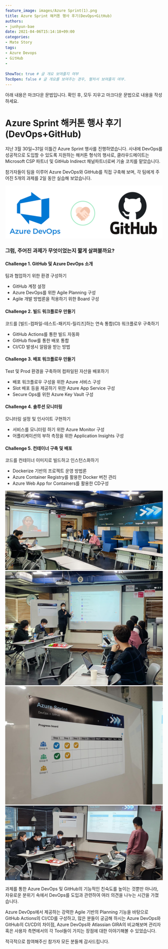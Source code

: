 ```yaml
---
feature_image: images/Azure Sprint(1).png
title: Azure Sprint 해커톤 행사 후기(DevOps+GitHub)
authors:
- junhyun-bae
date: 2021-04-06T15:14:18+09:00
categories:
- Mate Story
tags:
- Azure Devops
- GitHub
- 

ShowToc: true # 글 개요 보여줄지 여부
TocOpen: false # 글 개요를 보여주는 경우, 펼처서 보여줄지 여부.
---
```


아래 내용은 마크다운 문법입니다. 확인 후, 모두 지우고 마크다운 문법으로 내용을 작성하세요.

# Azure Sprint 해커톤 행사 후기(DevOps+GitHub)

지난 3월 30일~31일 이틀간 Azure Sprint 행사를 진행하였습니다.
사내에 DevOps를 성공적으로 도입할 수 있도록 지원하는 해커톤 형식의 행사로, 클라우드메이트는 Microsoft CSP 파트너 및 GitHub Indirect 채널파트너로써 기술 코치를 맡았습니다.

참가자들이 팀을 이루어 Azure DevOps와 GitHub를 직접 구축해 보며, 각 팀에게 주어진 5개의 과제를 2일 동안 실습해 보았습니다.

![](images/AzureSprint(6).png)


### 그럼, 주어진 과제가 무엇이었는지 짧게 살펴볼까요?



#### Challenge 1. GitHub 및 Azure DevOps 소개
팀과 협업하기 위한 환경 구성하기
- GitHub 계정 설정
- Azure DevOps를 위한 Agile Planning 구성
- Agile 개발 방법론을 적용하기 위한 Board 구성


#### Challenge 2. 빌드 워크플로우 만들기
코드를 [빌드-컴파일-테스트-패키지-릴리즈]하는 연속 통합(CI) 워크플로우 구축하기
- GitHub Actions를 통한 빌드 자동화
- GitHub flow를 통한 배포 통합
- CI/CD 발생시 알람을 받는 방법

#### Challenge 3. 배포 워크플로우 만들기
Test 및 Prod 환경을 구축하여 컴파일된 자산을 배포하기
- 배포 워크플로우 구성을 위한 Azure 서비스 구성
- Slot 배포 등을 제공하기 위한 Azure App Service 구성
- Secure Ops를 위한 Azure Key Vault 구성


#### Challenge 4. 솔루션 모니터링
모니터링 설정 및 인사이트 구현하기
- 서비스를 모니터링 하기 위한 Azure Monitor 구성
- 어플리케이션의 부하 측정을 위한 Application Insights 구성

#### Challenge 5. 컨테이너 구축 및 배포
코드를 컨테이너 이미지로 빌드하고 인스턴스화하기
- Dockerize 기반의 프로젝트 운영 방법론
- Azure Container Registry를 활용한 Docker 버전 관리
- Azure Web App for Containers를 활용한 CD구성



![](images/AzureSprint(2).png)
![](images/AzureSprint(3).png) ![](images/AzureSprint(4).png)
![](images/AzureSprint(5).png)

과제를 통한 Azure DevOps 및 GitHub의 기능적인 친숙도를 높이는 것뿐만 아니라, 자유로운 분위기 속에서 DevOps를 도입과 관련하여 여러 의견을 나누는 시간을 가졌습니다.

Azure DevOps에서 제공하는 강력한 Agile 기반의 Planning 기능을 바탕으로 GitHub Actions의 CI/CD를 구성하고, 많은 분들이 궁금해 하시는 Azure DevOps와 GitHub의 CI/CD의 차이점, Azure DevOps와 Atlassian GIRA의 비교해보며 관리자 혹은 사용자 측면에서의 각 Tool들이 가지는 장점에 대한 이야기해볼 수 있었습니다.

적극적으로 참여해주신 참가자 모든 분들께 감사드립니다.